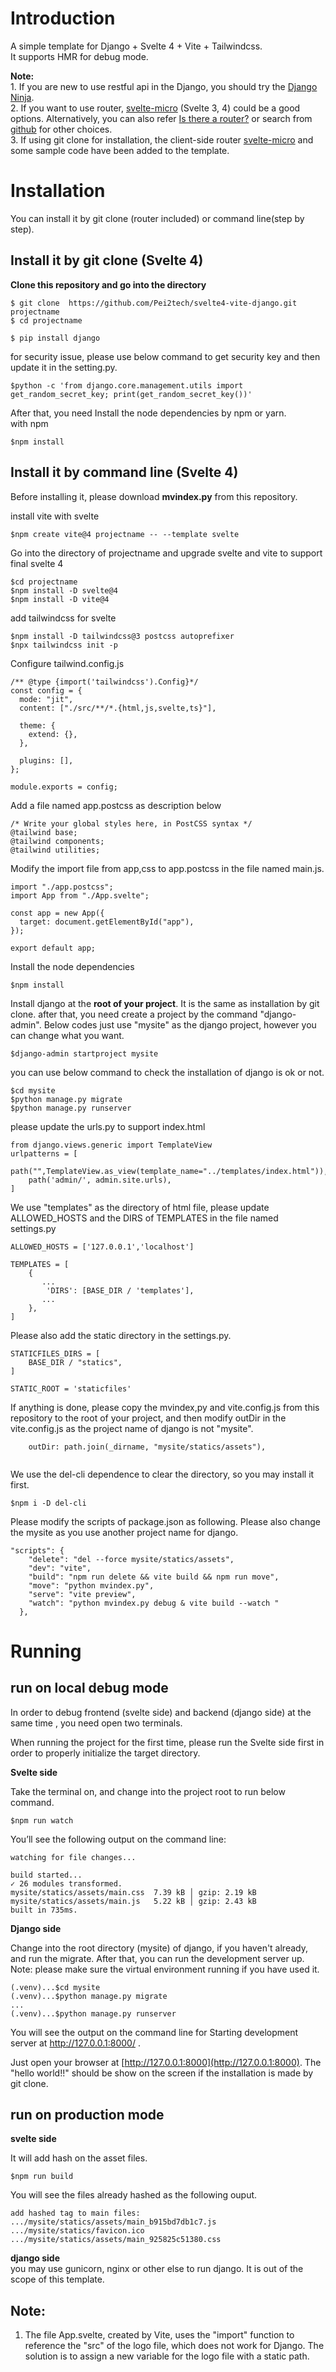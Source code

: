Introduction  
===========  
A simple template for Django + Svelte 4 + Vite + Tailwindcss.   
It supports HMR for debug mode.  

**Note:**   
    1. If you are new to use restful api in the Django, you should try the [Django Ninja](https://django-ninja.rest-framework.com).      
    2. If you want to use router, [svelte-micro](https://github.com/ayndqy/svelte-micro) (Svelte 3, 4) could be a good options. Alternatively, you can also refer [Is there a router?](https://svelte.dev/docs/faq#is-there-a-router) or search from [github](https://github.com/search) for other choices.   
    3. If using git clone for installation, the client-side router [svelte-micro](https://github.com/ayndqy/svelte-micro) and some sample code have been added to the template.   
    
   
Installation 
========
You can install it by git clone (router included) or command line(step by step).

## Install it by git clone (Svelte 4)

**Clone this repository and go into the directory**

```
$ git clone  https://github.com/Pei2tech/svelte4-vite-django.git projectname
$ cd projectname 
```


``` 
$ pip install django   
```   

for security issue, please use below command to get security key and then update it in the setting.py.       
```  
$python -c 'from django.core.management.utils import get_random_secret_key; print(get_random_secret_key())'
```  
   
After that, you need Install the node dependencies by npm or yarn.  
with npm   
```  
$npm install    
```  

## Install it by command line (Svelte 4)

Before installing it, please download **mvindex.py** from this repository. 

install vite with svelte
```
$npm create vite@4 projectname -- --template svelte
```


Go into the directory of projectname and upgrade svelte and vite to support final svelte 4
```
$cd projectname
$npm install -D svelte@4
$npm install -D vite@4
```

add tailwindcss for svelte
```
$npm install -D tailwindcss@3 postcss autoprefixer
$npx tailwindcss init -p
```

Configure tailwind.config.js

```
/** @type {import('tailwindcss').Config}*/
const config = {
  mode: "jit",
  content: ["./src/**/*.{html,js,svelte,ts}"],

  theme: {
    extend: {},
  },

  plugins: [],
};

module.exports = config;

```



Add a file named app.postcss as description below
```
/* Write your global styles here, in PostCSS syntax */
@tailwind base;
@tailwind components;
@tailwind utilities;
```

Modify the import file from app,css to app.postcss in the file named main.js.  
```
import "./app.postcss";
import App from "./App.svelte";

const app = new App({
  target: document.getElementById("app"),
});

export default app;
```

Install the node dependencies 
```  
$npm install 
```

Install django at the **root of your project**. It is the same as installation by git clone.  after that, you need create a project by the command "django-admin".   Below codes just use "mysite" as the django project, however you can change what you want.
```
$django-admin startproject mysite
```
you can use below command to check the installation of django is ok or not.

```
$cd mysite
$python manage.py migrate
$python manage.py runserver
```

please update the urls.py to support index.html
```
from django.views.generic import TemplateView
urlpatterns = [
    path("",TemplateView.as_view(template_name="../templates/index.html")),
    path('admin/', admin.site.urls),
]
```

We use "templates" as the directory of html file, please update ALLOWED_HOSTS and the DIRS of TEMPLATES in the file named settings.py
```
ALLOWED_HOSTS = ['127.0.0.1','localhost']

TEMPLATES = [
    {
       ...
        'DIRS': [BASE_DIR / 'templates'],
       ...
    },
]

```

Please also add the static directory in the settings.py.
```
STATICFILES_DIRS = [
    BASE_DIR / "statics",
]

STATIC_ROOT = 'staticfiles'

```

If anything is done, please copy the mvindex,py and vite.config.js from this repository to the root of your project, and then modify outDir in the vite.config.js as the project name of django is not "mysite". 

```
    outDir: path.join(_dirname, "mysite/statics/assets"),
 
```

We use the del-cli dependence to clear the directory, so you may install it first. 

```
$npm i -D del-cli
```

Please modify the scripts of package.json as following.  Please also change the mysite as you use another project name for django. 

```
"scripts": {
    "delete": "del --force mysite/statics/assets",
    "dev": "vite",
    "build": "npm run delete && vite build && npm run move",
    "move": "python mvindex.py",
    "serve": "vite preview",
    "watch": "python mvindex.py debug & vite build --watch "
  },

```



Running
======

## run on local debug mode  

In order to debug frontend (svelte side) and backend (django side) at the same time , you need open two terminals. 

When running the project for the first time, please run the Svelte side first in order to properly initialize the target directory.

**Svelte side**    

Take the terminal on, and change into the project root to run below command.  

```  
$npm run watch
```  

You’ll see the following output on the command line:   

```
watching for file changes...

build started...
✓ 26 modules transformed.
mysite/statics/assets/main.css  7.39 kB │ gzip: 2.19 kB
mysite/statics/assets/main.js   5.22 kB │ gzip: 2.43 kB
built in 735ms.
```   

**Django side**  

Change into the root directory (mysite) of django, if you haven't already, and run the migrate. After that, you can run the development server up.    
Note: please make sure the virtual environment running if you have used it.   
```  
(.venv)...$cd mysite
(.venv)...$python manage.py migrate
...
(.venv)...$python manage.py runserver
```  
You will see the output on the command line for Starting development server at http://127.0.0.1:8000/ .  

Just open your browser at  [http://127.0.0.1:8000](http://127.0.0.1:8000).  The "hello world!!" should be show on the screen if the installation is made by git clone.     

## run on production mode  

**svelte side**  

It will add hash on the asset files.  

```  
$npm run build
```  

You will see the files already hashed as the following ouput.    

```
add hashed tag to main files:
.../mysite/statics/assets/main_b915bd7db1c7.js
.../mysite/statics/favicon.ico
.../mysite/statics/assets/main_925825c51380.css
```

**django side**    
you may use gunicorn, nginx or other else to run django. It is out of the scope of this template.    

## Note:
  1. The file App.svelte, created by Vite, uses the "import" function to reference the "src" of the logo file, which does not work for Django. The solution is to assign a new variable for the logo file with a static path.  
